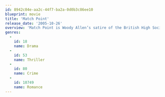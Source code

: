 ```yaml
---
id: 8942c04e-aa2c-44f7-ba2a-0d0b3c86ee10
blueprint: movie
title: 'Match Point'
release_date: '2005-10-26'
overview: 'Match Point is Woody Allen’s satire of the British High Society and the ambition of a young tennis instructor to enter into it. Yet when he must decide between two women - one assuring him his place in high society, and the other that would bring him far from it - palms start to sweat and a dark psychological match in his head begins.'
genres:
  -
    id: 18
    name: Drama
  -
    id: 53
    name: Thriller
  -
    id: 80
    name: Crime
  -
    id: 10749
    name: Romance
---
```

